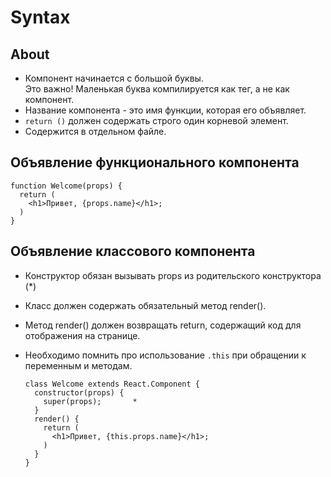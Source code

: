 # Syntax

## About
- Компонент начинается с большой буквы.  
Это важно! Маленькая буква компилируется как тег, а не как компонент.
- Название компонента - это имя функции, которая его объявляет.
- `return ()` должен содержать строго один корневой элемент.
- Содержится в отдельном файле.

## Объявление функционального компонента

  ```
  function Welcome(props) {
    return (
      <h1>Привет, {props.name}</h1>;
    )
  }
  ```
## Объявление классового компонента
- Конструктор обязан вызывать props из родительского конструктора (*)
- Класс должен содержать обязательный метод render().
- Метод render() должен возвращать return, содержащий код для отображения на странице.
- Необходимо помнить про использование `.this` при обращении к переменным и методам.

  ```
  class Welcome extends React.Component {
    constructor(props) {
      super(props);       *
    }
    render() {
      return (
        <h1>Привет, {this.props.name}</h1>;
      )
    }
  }
  ```